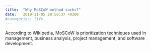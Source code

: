 ```yaml
---
title:  "Why MoSCoW method sucks?"
date:   2019-11-05 20:56:37 +0300
#categories: life
---
```

According to Wikipedia, MoSCoW is prioritization techniques used in management, business analysis, project management, and software development.




